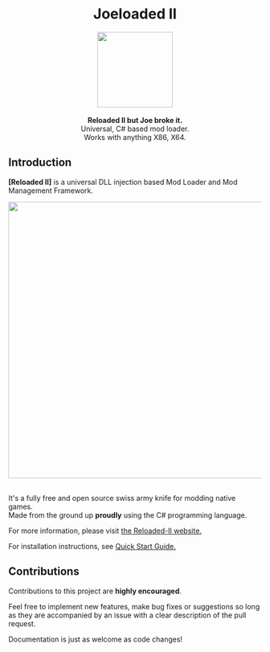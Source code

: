 <div align="center">
	<h1>Joeloaded II</h1>
	<img src="./docs/Images/Reloaded/Reloaded Logo.png" width="150" align="center" />
	<br/> <br/>
	<strong>Reloaded II but Joe broke it.</strong>
	<br/>
    Universal, C# based mod loader.
    <br/>
    Works with anything X86, X64.
</div>

## Introduction
**[Reloaded II]** is a universal DLL injection based Mod Loader and Mod Management Framework.  

<div align="center">
	<img src="./docs/Images/Header.png" width="550" align="center" />
	<br/><br/>
</div>

It's a fully free and open source swiss army knife for modding native games.  
Made from the ground up **proudly** using the C# programming language.  

For more information, please visit [the Reloaded-II website.](https://reloaded-project.github.io/Reloaded-II/)

For installation instructions, see [Quick Start Guide.](https://reloaded-project.github.io/Reloaded-II/QuickStart)

## Contributions

Contributions to this project are **highly encouraged**.

Feel free to implement new features, make bug fixes or suggestions so long as they are accompanied by an issue with a clear description of the pull request.

Documentation is just as welcome as code changes!
